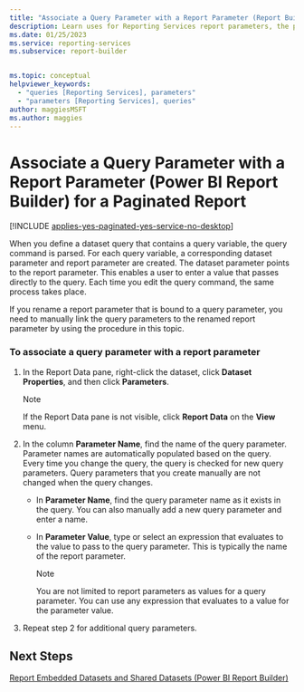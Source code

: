 ```yaml
---
title: "Associate a Query Parameter with a Report Parameter (Report Builder) for a Paginated Report | Microsoft Docs"
description: Learn uses for Reporting Services report parameters, the properties you can set, and how to associate a dataset query parameter with a report parameter.
ms.date: 01/25/2023
ms.service: reporting-services
ms.subservice: report-builder


ms.topic: conceptual
helpviewer_keywords: 
  - "queries [Reporting Services], parameters"
  - "parameters [Reporting Services], queries"
author: maggiesMSFT
ms.author: maggies
---
```

# Associate a Query Parameter with a Report Parameter (Power BI Report Builder) for a Paginated Report

[!INCLUDE [applies-yes-paginated-yes-service-no-desktop](../../includes/applies-yes-paginated-yes-service-no-desktop.md)]

  When you define a dataset query that contains a query variable, the query command is parsed. For each query variable, a corresponding dataset parameter and report parameter are created. The dataset parameter points to the report parameter. This enables a user to enter a value that passes directly to the query. Each time you edit the query command, the same process takes place.  
  
 If you rename a report parameter that is bound to a query parameter, you need to manually link the query parameters to the renamed report parameter by using the procedure in this topic.  
  
### To associate a query parameter with a report parameter  
  
1.  In the Report Data pane, right-click the dataset, click **Dataset Properties**, and then click **Parameters**.  
  
    > [!NOTE]  
    > If the Report Data pane is not visible, click **Report Data** on the **View** menu.  
  
2.  In the column **Parameter Name**, find the name of the query parameter. Parameter names are automatically populated based on the query. Every time you change the query, the query is checked for new query parameters. Query parameters that you create manually are not changed when the query changes.  
  
    -   In **Parameter Name**, find the query parameter name as it exists in the query. You can also manually add a new query parameter and enter a name.  
  
    -   In **Parameter Value**, type or select an expression that evaluates to the value to pass to the query parameter. This is typically the name of the report parameter.  
  
        > [!NOTE]  
        > You are not limited to report parameters as values for a query parameter. You can use any expression that evaluates to a value for the parameter value.  
  
3.  Repeat step 2 for additional query parameters.  
  
## Next Steps
 [Report Embedded Datasets and Shared Datasets &#40;Power BI Report Builder&#41;](sql/reporting-services/report-data/report-embedded-datasets-and-shared-datasets-report-builder-and-ssrs)   

  
  
